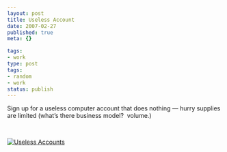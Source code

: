 ```yaml
---
layout: post
title: Useless Account
date: 2007-02-27
published: true
meta: {}

tags:
- work
type: post
tags:
- random
- work
status: publish
---
```



Sign up for a useless computer account that does nothing — hurry supplies are limited (what’s there business model?  volume.)



 



[![Useless Accounts](http://blog-family.andyeick.com/content/binary/ua_big_unlimited_small.jpg)](http://www.uselessaccounts.com/)

